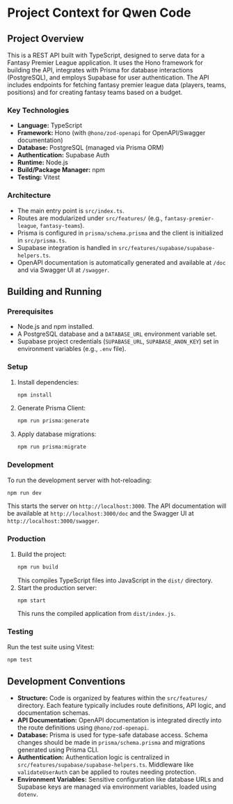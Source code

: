 # Project Context for Qwen Code

## Project Overview

This is a REST API built with TypeScript, designed to serve data for a Fantasy Premier League application. It uses the Hono framework for building the API, integrates with Prisma for database interactions (PostgreSQL), and employs Supabase for user authentication. The API includes endpoints for fetching fantasy premier league data (players, teams, positions) and for creating fantasy teams based on a budget.

### Key Technologies

- **Language:** TypeScript
- **Framework:** Hono (with `@hono/zod-openapi` for OpenAPI/Swagger documentation)
- **Database:** PostgreSQL (managed via Prisma ORM)
- **Authentication:** Supabase Auth
- **Runtime:** Node.js
- **Build/Package Manager:** npm
- **Testing:** Vitest

### Architecture

- The main entry point is `src/index.ts`.
- Routes are modularized under `src/features/` (e.g., `fantasy-premier-league`, `fantasy-teams`).
- Prisma is configured in `prisma/schema.prisma` and the client is initialized in `src/prisma.ts`.
- Supabase integration is handled in `src/features/supabase/supabase-helpers.ts`.
- OpenAPI documentation is automatically generated and available at `/doc` and via Swagger UI at `/swagger`.

## Building and Running

### Prerequisites

- Node.js and npm installed.
- A PostgreSQL database and a `DATABASE_URL` environment variable set.
- Supabase project credentials (`SUPABASE_URL`, `SUPABASE_ANON_KEY`) set in environment variables (e.g., `.env` file).

### Setup

1.  Install dependencies:
    ```bash
    npm install
    ```
2.  Generate Prisma Client:
    ```bash
    npm run prisma:generate
    ```
3.  Apply database migrations:
    ```bash
    npm run prisma:migrate
    ```

### Development

To run the development server with hot-reloading:
```bash
npm run dev
```
This starts the server on `http://localhost:3000`. The API documentation will be available at `http://localhost:3000/doc` and the Swagger UI at `http://localhost:3000/swagger`.

### Production

1.  Build the project:
    ```bash
    npm run build
    ```
    This compiles TypeScript files into JavaScript in the `dist/` directory.
2.  Start the production server:
    ```bash
    npm start
    ```
    This runs the compiled application from `dist/index.js`.

### Testing

Run the test suite using Vitest:
```bash
npm test
```

## Development Conventions

- **Structure:** Code is organized by features within the `src/features/` directory. Each feature typically includes route definitions, API logic, and documentation schemas.
- **API Documentation:** OpenAPI documentation is integrated directly into the route definitions using `@hono/zod-openapi`.
- **Database:** Prisma is used for type-safe database access. Schema changes should be made in `prisma/schema.prisma` and migrations generated using Prisma CLI.
- **Authentication:** Authentication logic is centralized in `src/features/supabase/supabase-helpers.ts`. Middleware like `validateUserAuth` can be applied to routes needing protection.
- **Environment Variables:** Sensitive configuration like database URLs and Supabase keys are managed via environment variables, loaded using `dotenv`.
